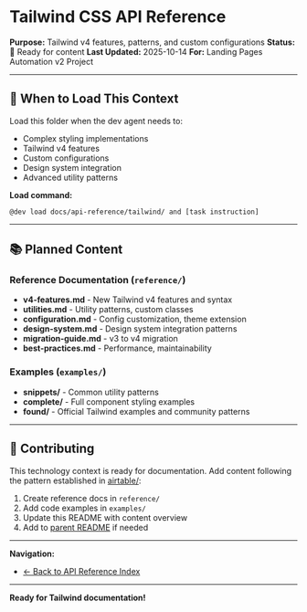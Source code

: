 # Tailwind CSS API Reference

**Purpose:** Tailwind v4 features, patterns, and custom configurations
**Status:** 🚧 Ready for content
**Last Updated:** 2025-10-14
**For:** Landing Pages Automation v2 Project

---

## 🎯 When to Load This Context

Load this folder when the dev agent needs to:
- Complex styling implementations
- Tailwind v4 features
- Custom configurations
- Design system integration
- Advanced utility patterns

**Load command:**
```
@dev load docs/api-reference/tailwind/ and [task instruction]
```

---

## 📚 Planned Content

### Reference Documentation (`reference/`)

- **v4-features.md** - New Tailwind v4 features and syntax
- **utilities.md** - Utility patterns, custom classes
- **configuration.md** - Config customization, theme extension
- **design-system.md** - Design system integration patterns
- **migration-guide.md** - v3 to v4 migration
- **best-practices.md** - Performance, maintainability

### Examples (`examples/`)

- **snippets/** - Common utility patterns
- **complete/** - Full component styling examples
- **found/** - Official Tailwind examples and community patterns

---

## 🚧 Contributing

This technology context is ready for documentation. Add content following the pattern established in [airtable/](../airtable/):

1. Create reference docs in `reference/`
2. Add code examples in `examples/`
3. Update this README with content overview
4. Add to [parent README](../README.md) if needed

---

**Navigation:**
- [← Back to API Reference Index](../README.md)

---

**Ready for Tailwind documentation!**
